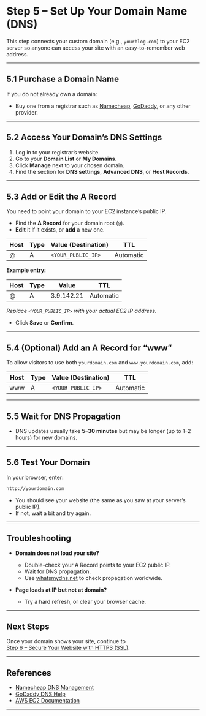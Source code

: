 # Step 5 – Set Up Your Domain Name (DNS)

This step connects your custom domain (e.g., `yourblog.com`) to your EC2 server so anyone can access your site with an easy-to-remember web address.

---

## 5.1 Purchase a Domain Name

If you do not already own a domain:

- Buy one from a registrar such as [Namecheap](https://www.namecheap.com/), [GoDaddy](https://www.godaddy.com/), or any other provider.

---

## 5.2 Access Your Domain’s DNS Settings

1. Log in to your registrar’s website.
2. Go to your **Domain List** or **My Domains**.
3. Click **Manage** next to your chosen domain.
4. Find the section for **DNS settings**, **Advanced DNS**, or **Host Records**.

---

## 5.3 Add or Edit the A Record

You need to point your domain to your EC2 instance’s public IP.

- Find the **A Record** for your domain root (`@`).  
- **Edit** it if it exists, or **add** a new one.

| Host | Type | Value (Destination)     | TTL         |
|------|------|------------------------|-------------|
| @    | A    | `<YOUR_PUBLIC_IP>`     | Automatic   |

**Example entry:**

| Host | Type | Value         | TTL       |
|------|------|---------------|-----------|
| @    | A    | 3.9.142.21    | Automatic |

*Replace `<YOUR_PUBLIC_IP>` with your actual EC2 IP address.*

- Click **Save** or **Confirm**.

---

## 5.4 (Optional) Add an A Record for “www”

To allow visitors to use both `yourdomain.com` and `www.yourdomain.com`, add:

| Host | Type | Value (Destination)     | TTL         |
|------|------|------------------------|-------------|
| www  | A    | `<YOUR_PUBLIC_IP>`     | Automatic   |

---

## 5.5 Wait for DNS Propagation

- DNS updates usually take **5–30 minutes** but may be longer (up to 1–2 hours) for new domains.

---

## 5.6 Test Your Domain

In your browser, enter:

```bash
http://yourdomain.com
```

- You should see your website (the same as you saw at your server’s public IP).
- If not, wait a bit and try again.

---

## Troubleshooting

- **Domain does not load your site?**
  - Double-check your A Record points to your EC2 public IP.
  - Wait for DNS propagation.
  - Use [whatsmydns.net](https://www.whatsmydns.net/) to check propagation worldwide.

- **Page loads at IP but not at domain?**
  - Try a hard refresh, or clear your browser cache.

---

## Next Steps

Once your domain shows your site, continue to  
[Step 6 – Secure Your Website with HTTPS (SSL)](./Step-6-Secure-With-SSL.md).

---

## References

- [Namecheap DNS Management](https://www.namecheap.com/support/knowledgebase/category/43/domain-dns/)
- [GoDaddy DNS Help](https://au.godaddy.com/help/manage-dns-zone-files-680)
- [AWS EC2 Documentation](https://docs.aws.amazon.com/ec2/)

---

